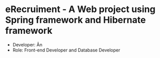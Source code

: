 # eRecruiment - A Web project using Spring framework and Hibernate framework

* Developer: Ân
* Role: Front-end Developer and Database Developer
